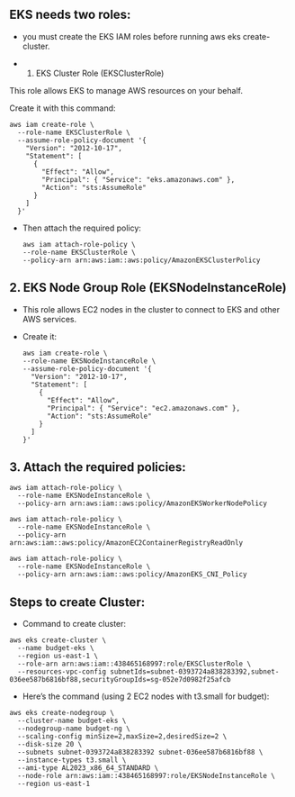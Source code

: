 
## EKS needs two roles:
- you must create the EKS IAM roles before running aws eks create-cluster.

- 1. EKS Cluster Role (EKSClusterRole)

This role allows EKS to manage AWS resources on your behalf.

Create it with this command:

```
aws iam create-role \
  --role-name EKSClusterRole \
  --assume-role-policy-document '{
    "Version": "2012-10-17",
    "Statement": [
      {
        "Effect": "Allow",
        "Principal": { "Service": "eks.amazonaws.com" },
        "Action": "sts:AssumeRole"
      }
    ]
  }'

```

- Then attach the required policy:

  ```
  aws iam attach-role-policy \
  --role-name EKSClusterRole \
  --policy-arn arn:aws:iam::aws:policy/AmazonEKSClusterPolicy
  ```

##  2. EKS Node Group Role (EKSNodeInstanceRole)

- This role allows EC2 nodes in the cluster to connect to EKS and other AWS services.

- Create it:
  
  ```
  aws iam create-role \
  --role-name EKSNodeInstanceRole \
  --assume-role-policy-document '{
    "Version": "2012-10-17",
    "Statement": [
      {
        "Effect": "Allow",
        "Principal": { "Service": "ec2.amazonaws.com" },
        "Action": "sts:AssumeRole"
      }
    ]
  }'

  ```

## 3.  Attach the required policies:

```
aws iam attach-role-policy \
  --role-name EKSNodeInstanceRole \
  --policy-arn arn:aws:iam::aws:policy/AmazonEKSWorkerNodePolicy

aws iam attach-role-policy \
  --role-name EKSNodeInstanceRole \
  --policy-arn arn:aws:iam::aws:policy/AmazonEC2ContainerRegistryReadOnly

aws iam attach-role-policy \
  --role-name EKSNodeInstanceRole \
  --policy-arn arn:aws:iam::aws:policy/AmazonEKS_CNI_Policy
```

## Steps to create Cluster:

- Command to create cluster:

```
aws eks create-cluster \
  --name budget-eks \
  --region us-east-1 \
  --role-arn arn:aws:iam::438465168997:role/EKSClusterRole \
  --resources-vpc-config subnetIds=subnet-0393724a838283392,subnet-036ee587b6816bf88,securityGroupIds=sg-052e7d0982f25afcb

```

- Here’s the command (using 2 EC2 nodes with t3.small for budget):

```
aws eks create-nodegroup \
  --cluster-name budget-eks \
  --nodegroup-name budget-ng \
  --scaling-config minSize=2,maxSize=2,desiredSize=2 \
  --disk-size 20 \
  --subnets subnet-0393724a838283392 subnet-036ee587b6816bf88 \
  --instance-types t3.small \
  --ami-type AL2023_x86_64_STANDARD \
  --node-role arn:aws:iam::438465168997:role/EKSNodeInstanceRole \
  --region us-east-1
```

